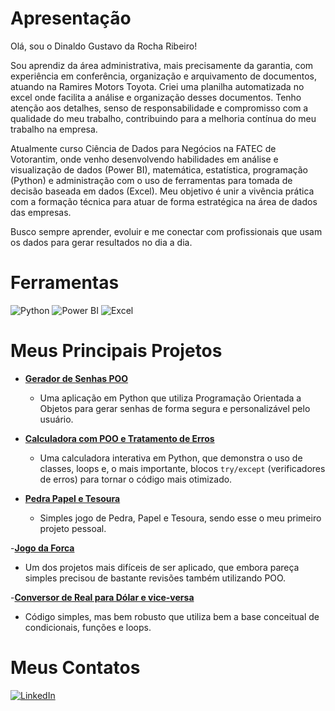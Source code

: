 # Apresentação 
Olá, sou o Dinaldo Gustavo da Rocha Ribeiro!

Sou aprendiz da área administrativa, mais precisamente da garantia, com experiência em conferência, organização e arquivamento de documentos, atuando na Ramires Motors Toyota. Criei uma planilha automatizada no excel onde facilita a análise e organização desses documentos. Tenho atenção aos detalhes, senso de responsabilidade e compromisso com a qualidade do meu trabalho, contribuindo para a melhoria contínua do meu trabalho na empresa.

Atualmente curso Ciência de Dados para Negócios na FATEC de Votorantim, onde venho desenvolvendo habilidades em análise e visualização de dados (Power BI), matemática, estatística, programação (Python) e administração com o uso de ferramentas para tomada de decisão baseada em dados (Excel). Meu objetivo é unir a vivência prática com a formação técnica para atuar de forma estratégica na área de dados das empresas.

Busco sempre aprender, evoluir e me conectar com profissionais que usam os dados para gerar resultados no dia a dia.

# Ferramentas
![Python](https://img.shields.io/badge/Python-3776AB?style=for-the-badge&logo=python&logoColor=white)
![Power BI](https://img.shields.io/badge/Power_BI-F2C811?style=for-the-badge&logo=Power-BI&logoColor=black)
![Excel](https://img.shields.io/badge/Excel-217346?style=for-the-badge&logo=microsoft-excel&logoColor=white)

# Meus Principais Projetos
- **[Gerador de Senhas POO]()**
  - Uma aplicação em Python que utiliza Programação Orientada a Objetos para gerar senhas de forma segura e personalizável pelo usuário.

- **[Calculadora com POO e Tratamento de Erros]()**
  - Uma calculadora interativa em Python, que demonstra o uso de classes, loops e, o mais importante, blocos `try/except` (verificadores de erros) para tornar o código mais otimizado.

- **[Pedra Papel e Tesoura]()**
  - Simples jogo de Pedra, Papel e Tesoura, sendo esse o meu primeiro projeto pessoal.

-**[Jogo da Forca]()**
  - Um dos projetos mais difíceis de ser aplicado, que embora pareça simples precisou de bastante revisões também utilizando POO.

-**[Conversor de Real para Dólar e vice-versa]()**
  - Código simples, mas bem robusto que utiliza bem a base conceitual de condicionais, funções e loops.

# Meus Contatos
[![LinkedIn](https://img.shields.io/badge/LinkedIn-0077B5?style=for-the-badge&logo=linkedin&logoColor=white)](https://www.linkedin.com/in/dinaldo-gustavo)
